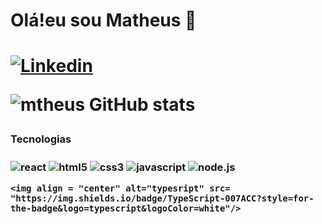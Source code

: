 <h1> Olá!eu sou Matheus 👋<h1/> 

[![Linkedin](https://img.shields.io/badge/LinkedIn-0077B5?style=for-the-badge&logo=linkedin&logoColor=white)](https://www.linkedin.com/in/matheussouzasantoss/)
  
![mtheus GitHub stats](https://github-readme-stats.vercel.app/api?username=matheus1810&show_icons=true&theme=radical)
  
  <h3> Tecnologias<h3/>
    

   <div style="display :inline_block">
    <img align = "center" alt="react" src= "https://img.shields.io/badge/React-20232A?style=for-the-badge&logo=react&logoColor=61DAFB"/>
   
  <img align = "center" alt="html5" src= "https://img.shields.io/badge/HTML-239120?style=for-the-badge&logo=html5&logoColor=white"/>
   
  <img align = "center" alt="css3" src= "https://img.shields.io/badge/CSS-239120?&style=for-the-badge&logo=css3&logoColor=white"/>
  
  <img align = "center" alt="javascript" src= "https://img.shields.io/badge/CSS-239120?&style=for-the-badge&logo=css3&logoColor=white"/>
   
   <img align = "center" alt="node.js" src= "https://img.shields.io/badge/Node.js-43853D?style=for-the-badge&logo=node.js&logoColor=white"/>
   
    <img align = "center" alt="typesript" src= "https://img.shields.io/badge/TypeScript-007ACC?style=for-the-badge&logo=typescript&logoColor=white"/>
  
 
</div>
